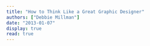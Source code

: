 ```yaml
---
title: "How to Think Like a Great Graphic Designer"
authors: ["Debbie Millman"]
date: "2013-01-07"
display: true
read: true
---
```


